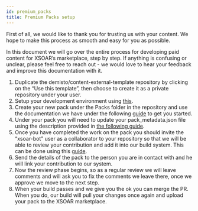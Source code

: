 ```yaml
---
id: premium_packs
title: Premium Packs setup
---
```


First of all, we would like to thank you for trusting us with your content. We hope to make this process as smooth and easy for you as possible.

In this document we will go over the entire process for developing paid content for XSOAR’s marketplace, step by step.
If anything is confusing or unclear,  please feel free to reach out - we would love to hear your feedback and improve this documentation with it.

1. Duplicate the demisto/content-external-template repository by clicking on the “Use this template”, then choose to create it as a private repository under your user.
2. Setup your development environment using [this](https://xsoar.pan.dev/docs/integrations/dev-setup).
3. Create your new pack under the Packs folder in the repository and use the documentation we have under the following [guide](https://xsoar.pan.dev/docs/integrations/getting-started-guide) to get you started.
4. Under your pack you will need to update your pack_metadata.json file using the description provided in [the following guide](https://xsoar.pan.dev/docs/integrations/packs-format#pack_metadatajson).
5. Once you have completed the work on the pack you should invite the “xsoar-bot” user as a collaborator to your repository so that we will be able to review your contribution and add it into our build system.
This can be done using this [guide](https://help.github.jp/enterprise/2.11/user/articles/inviting-collaborators-to-a-personal-repository/).
6. Send the details of the pack to the person you are in contact with and he will link your contribution to our system.
7. Now the review phase begins, so as a regular review we will leave comments and will ask you to fix the comments we leave there, once we approve we move to the next step.
8. When your build passes and we give you the ok you can merge the PR. When you do, our build will pull your changes once again and upload your pack to the XSOAR marketplace.
